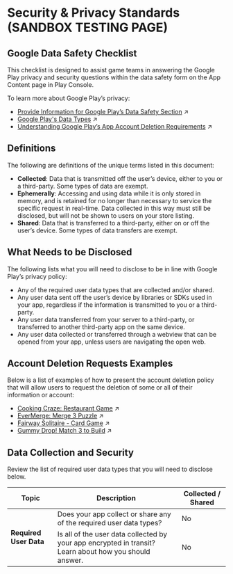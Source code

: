 # Security & Privacy Standards (SANDBOX TESTING PAGE)

## Google Data Safety Checklist

This checklist is designed to assist game teams in answering the Google Play privacy and security questions within the data safety form on the App Content page in Play Console.

To learn more about Google Play’s privacy:

- [Provide Information for Google Play’s Data Safety Section](https://support.google.com/googleplay/android-developer/answer/10787469?hl=en) :arrow_upper_right:
- [Google Play's Data Types](https://support.google.com/googleplay/android-developer/answer/10787469?hl=en#types&zippy=%2Cdata-types) :arrow_upper_right:
- [Understanding Google Play’s App Account Deletion Requirements](https://support.google.com/googleplay/android-developer/answer/13327111?hl=en) :arrow_upper_right:

## Definitions 

The following are definitions of the unique terms listed in this document:

- **Collected**: Data that is transmitted off the user’s device, either to you or a third-party. Some types of data are exempt.
- **Ephemerally**: Accessing and using data while it is only stored in memory, and is retained for no longer than necessary to service the specific request in real-time. Data collected in this way must still be disclosed, but will not be shown to users on your store listing.
- **Shared**: Data that is transferred to a third-party, either on or off the user’s device. Some types of data transfers are exempt.

## What Needs to be Disclosed 

The following lists what you will need to disclose to be in line with Google Play’s privacy policy:

- Any of the required user data types that are collected and/or shared.
- Any user data sent off the user’s device by libraries or SDKs used in your app, regardless if the information is transmitted to you or a third-party.
- Any user data transferred from your server to a third-party, or transferred to another third-party app on the same device.
- Any user data collected or transferred through a webview that can be opened from your app, unless users are navigating the open web.

## Account Deletion Requests Examples 

Below is a list of examples of how to present the account deletion policy that will allow users to request the deletion of some or all of their information or account:

- [Cooking Craze: Restaurant Game](https://cookingcraze.zendesk.com/hc/en-us/articles/19899281027995) :arrow_upper_right:
- [EverMerge: Merge 3 Puzzle](https://evermerge.zendesk.com/hc/en-us/articles/19899301018523) :arrow_upper_right:
- [Fairway Solitaire - Card Game](https://fairwaysolitaire.zendesk.com/hc/en-us/articles/19899425789083) :arrow_upper_right:
- [Gummy Drop! Match 3 to Build](https://gummydrop.zendesk.com/hc/en-us/articles/19899468182939) :arrow_upper_right:

## Data Collection and Security 

Review the list of required user data types that you will need to disclose below.

<table>
  <thead>
    <tr>
      <th><strong>Topic</strong></th>
      <th><strong>Description</strong></th>
      <th><strong>Collected / Shared</strong></th>
    </tr>
  </thead>
  <tbody>
    <tr>
      <td rowspan="2"><strong>Required User Data</strong></td>
      <td>Does your app collect or share any of the required user data types?</td>
      <td>No</td>
    </tr>
    <tr> 
      <td>Is all of the user data collected by your app encrypted in transit? Learn about how you should answer.</td>
      <td>No</td>
    </tr>
  </tbody>
</table>